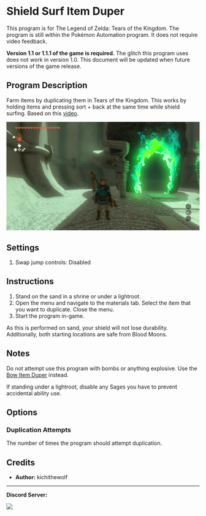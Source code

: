 # Shield Surf Item Duper

This program is for The Legend of Zelda: Tears of the Kingdom. The program is still within the Pokémon Automation program. It does not require video feedback.

**Version 1.1 or 1.1.1 of the game is required.** The glitch this program uses does not work in version 1.0. This document will be updated when future versions of the game release.

## Program Description

Farm items by duplicating them in Tears of the Kingdom. This works by holding items and pressing sort + back at the same time while shield surfing. Based on this [video](https://youtu.be/t9bl4_UbxNk).

<img src="images/totk-shield-surf-dupe.png">

## Settings

1. Swap jump controls: Disabled

## Instructions

1. Stand on the sand in a shrine or under a lightroot.
2. Open the menu and navigate to the materials tab. Select the item that you want to duplicate. Close the menu.
3. Start the program in-game.

As this is performed on sand, your shield will not lose durability. Additionally, both starting locations are safe from Blood Moons.

## Notes

Do not attempt use this program with bombs or anything explosive. Use the [Bow Item Duper](BowItemDuper.md) instead.

If standing under a lightroot, disable any Sages you have to prevent accidental ability use.

## Options

### Duplication Attempts

The number of times the program should attempt duplication.

## Credits

- **Author:** kichithewolf


<hr>

**Discord Server:** 

[<img src="https://canary.discordapp.com/api/guilds/695809740428673034/widget.png?style=banner2">](https://discord.gg/cQ4gWxN)

